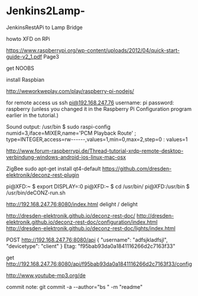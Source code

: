 # Jenkins2Lamp-
JenkinsRestAPi to Lamp Bridge

howto XFD on RPi

https://www.raspberrypi.org/wp-content/uploads/2012/04/quick-start-guide-v2_1.pdf
Page3

get NOOBS

install Raspbian

http://weworkweplay.com/play/raspberry-pi-nodejs/

for remote access us 
ssh pi@192.168.247.76
username: pi
password: raspberry (unless you changed it in the Raspberry Pi Configuration program earlier in the tutorial.)

Sound output:
/usr/bin $ sudo raspi-config
numid=3,iface=MIXER,name='PCM Playback Route'
  ; type=INTEGER,access=rw------,values=1,min=0,max=2,step=0
  : values=1

http://www.forum-raspberrypi.de/Thread-tutorial-xrdp-remote-desktop-verbindung-windows-android-ios-linux-mac-osx

ZigBee
sudo apt-get install qt4-default 
https://github.com/dresden-elektronik/deconz-rest-plugin


pi@XFD:~ $ export DISPLAY=:0
pi@XFD:~ $ cd /usr/bin/
pi@XFD:/usr/bin $ /usr/bin/deCONZ-run.sh

http://192.168.247.76:8080/index.html
delight / delight


http://dresden-elektronik.github.io/deconz-rest-doc/
http://dresden-elektronik.github.io/deconz-rest-doc/configuration/index.html
http://dresden-elektronik.github.io/deconz-rest-doc/lights/index.html

POST http://192.168.247.76:8080/api
{
    "username": "adfsjkladfsjl",
    "devicetype": "client"
}
Etag: "f95bab93da0a1841116266d2c7163f33"

get http://192.168.247.76:8080/api/f95bab93da0a1841116266d2c7163f33/config

http://www.youtube-mp3.org/de

commit note:
git commit -a  --author="bs <email>" -m "readme"




